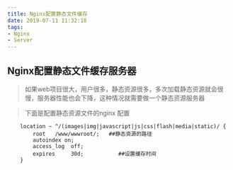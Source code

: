 ```yaml
---
title: Nginx配置静态文件缓存
date: 2019-07-11 11:32:18
tags: 
- Nginx
- Server
---
```


## Nginx配置静态文件缓存服务器

> 如果web项目很大，用户很多，静态资源很多，多次加载静态资源就会很慢，服务器性能也会下降，这种情况就需要做一个静态资源服务器


> 下面是配置静态资源文件的nginx 配置

```
    location ~ ^/(images|img|javascript|js|css|flash|media|static)/ {
        root   /www/wwwroot/;   ##静态资源的路径
        autoindex on;
        access_log  off;
        expires     30d;           ##设置缓存时间
    }
```